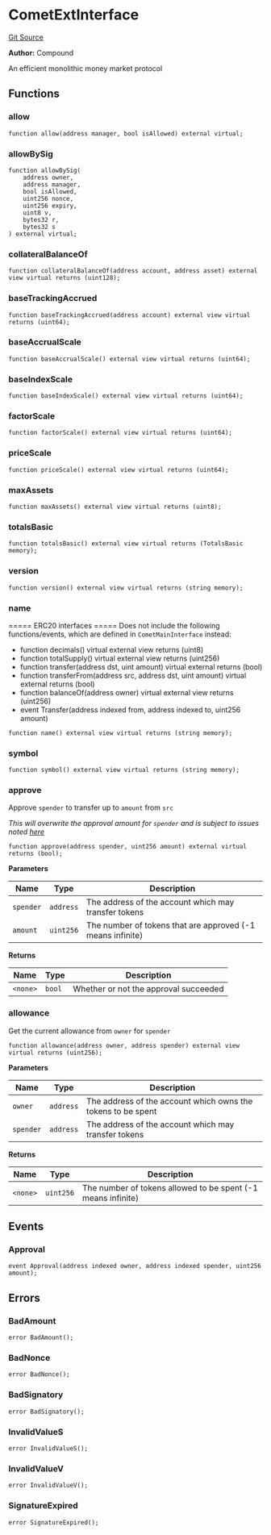 # CometExtInterface
[Git Source](https://github.com/larrythecucumber321/protocol/blob/77d337b8595ba96d069ded321419b36a61984170/contracts/plugins/assets/compoundv3/vendor/CometExtInterface.sol)

**Author:**
Compound

An efficient monolithic money market protocol


## Functions
### allow


```solidity
function allow(address manager, bool isAllowed) external virtual;
```

### allowBySig


```solidity
function allowBySig(
    address owner,
    address manager,
    bool isAllowed,
    uint256 nonce,
    uint256 expiry,
    uint8 v,
    bytes32 r,
    bytes32 s
) external virtual;
```

### collateralBalanceOf


```solidity
function collateralBalanceOf(address account, address asset) external view virtual returns (uint128);
```

### baseTrackingAccrued


```solidity
function baseTrackingAccrued(address account) external view virtual returns (uint64);
```

### baseAccrualScale


```solidity
function baseAccrualScale() external view virtual returns (uint64);
```

### baseIndexScale


```solidity
function baseIndexScale() external view virtual returns (uint64);
```

### factorScale


```solidity
function factorScale() external view virtual returns (uint64);
```

### priceScale


```solidity
function priceScale() external view virtual returns (uint64);
```

### maxAssets


```solidity
function maxAssets() external view virtual returns (uint8);
```

### totalsBasic


```solidity
function totalsBasic() external view virtual returns (TotalsBasic memory);
```

### version


```solidity
function version() external view virtual returns (string memory);
```

### name

===== ERC20 interfaces =====
Does not include the following functions/events, which are defined in `CometMainInterface`
instead:
- function decimals() virtual external view returns (uint8)
- function totalSupply() virtual external view returns (uint256)
- function transfer(address dst, uint amount) virtual external returns (bool)
- function transferFrom(address src, address dst, uint amount) virtual external returns
(bool)
- function balanceOf(address owner) virtual external view returns (uint256)
- event Transfer(address indexed from, address indexed to, uint256 amount)


```solidity
function name() external view virtual returns (string memory);
```

### symbol


```solidity
function symbol() external view virtual returns (string memory);
```

### approve

Approve `spender` to transfer up to `amount` from `src`

*This will overwrite the approval amount for `spender`
and is subject to issues noted [here](https://eips.ethereum.org/EIPS/eip-20#approve)*


```solidity
function approve(address spender, uint256 amount) external virtual returns (bool);
```
**Parameters**

|Name|Type|Description|
|----|----|-----------|
|`spender`|`address`|The address of the account which may transfer tokens|
|`amount`|`uint256`|The number of tokens that are approved (-1 means infinite)|

**Returns**

|Name|Type|Description|
|----|----|-----------|
|`<none>`|`bool`|Whether or not the approval succeeded|


### allowance

Get the current allowance from `owner` for `spender`


```solidity
function allowance(address owner, address spender) external view virtual returns (uint256);
```
**Parameters**

|Name|Type|Description|
|----|----|-----------|
|`owner`|`address`|The address of the account which owns the tokens to be spent|
|`spender`|`address`|The address of the account which may transfer tokens|

**Returns**

|Name|Type|Description|
|----|----|-----------|
|`<none>`|`uint256`|The number of tokens allowed to be spent (-1 means infinite)|


## Events
### Approval

```solidity
event Approval(address indexed owner, address indexed spender, uint256 amount);
```

## Errors
### BadAmount

```solidity
error BadAmount();
```

### BadNonce

```solidity
error BadNonce();
```

### BadSignatory

```solidity
error BadSignatory();
```

### InvalidValueS

```solidity
error InvalidValueS();
```

### InvalidValueV

```solidity
error InvalidValueV();
```

### SignatureExpired

```solidity
error SignatureExpired();
```

